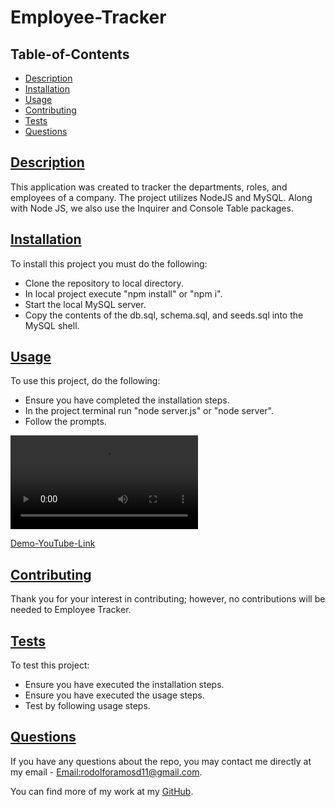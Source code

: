 # Employee-Tracker

## Table-of-Contents

- [Description](#description)
- [Installation](#installation)
- [Usage](#usage)
- [Contributing](#contributing)
- [Tests](#tests)
- [Questions](#questions)

## [Description](#table-of-contents)

This application was created to tracker the departments, roles, and employees of a company. The project utilizes NodeJS and MySQL. Along with Node JS, we also use the Inquirer and Console Table packages.

## [Installation](#table-of-contents)

To install this project you must do the following:

- Clone the repository to local directory.
- In local project execute "npm install" or "npm i".
- Start the local MySQL server.
- Copy the contents of the db.sql, schema.sql, and seeds.sql into the MySQL shell.

## [Usage](#table-of-contents)

To use this project, do the following:

- Ensure you have completed the installation steps.
- In the project terminal run "node server.js" or "node server".
- Follow the prompts.

![Demo-Download](https://github.com/rramosx11/employee-tracker/blob/main/assets/Employee%20Tracker.mp4)

[Demo-YouTube-Link](https://www.youtube.com/watch?v=scTzatKkbIw)

## [Contributing](#table-of-contents)

Thank you for your interest in contributing; however, no contributions will be needed to Employee Tracker.

## [Tests](#table-of-contents)

To test this project:

- Ensure you have executed the installation steps.
- Ensure you have executed the usage steps.
- Test by following usage steps.

## [Questions](#table-of-contents)

If you have any questions about the repo, you may contact me directly at my email - [Email:rodolforamosd11@gmail.com](mailto:rodolforamosd11@gmail.com).<br>

You can find more of my work at my [GitHub](https://github.com/rramosx11).
